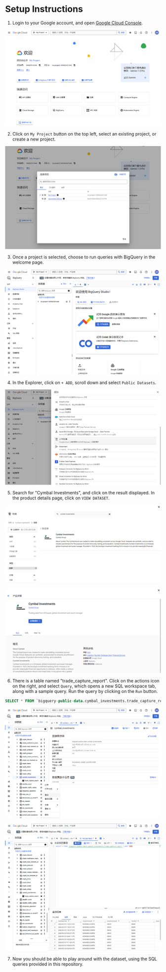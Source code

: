 # Setup Instructions

1. Login to your Google account, and open [Google Cloud Console](https://console.cloud.google.com/).

![setup_1](../images/setup_1.png)

2. Click on `My Project` button on the top left, select an existing project, or create a new project.

![setup_2](../images/setup_2.png)

3. Once a project is selected, choose to run queries with BigQuery in the welcome page.

![setup_3](../images/setup_3.png)

4. In the Explorer, click on `+ ADD`, scroll down and select `Public Datasets`.

![setup_4](../images/setup_4.png)

5. Search for "Cymbal Investments", and click on the result displayed. In the product details page, click on `VIEW DATASET`.

![setup_5.1](../images/setup_5.1.png)

![setup_5.2](../images/setup_5.2.png)

6. There is a table named "trade_capture_report". Click on the actions icon on the right, and select `Query`, which opens a new SQL workspace tab, along with a sample query. Run the query by clicking on the `Run` button.

```sql
SELECT * FROM `bigquery-public-data.cymbal_investments.trade_capture_report` LIMIT 1000
```

![setup_6.1](../images/setup_6.1.png)

![setup_6.2](../images/setup_6.2.png)

7. Now you should be able to play around with the dataset, using the SQL queries provided in this repository.
